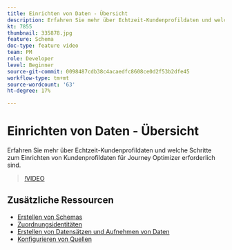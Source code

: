 ```yaml
---
title: Einrichten von Daten - Übersicht
description: Erfahren Sie mehr über Echtzeit-Kundenprofildaten und welche Schritte zum Einrichten von Kundenprofildaten für Journey Optimizer erforderlich sind.
kt: 7855
thumbnail: 335878.jpg
feature: Schema
doc-type: feature video
team: PM
role: Developer
level: Beginner
source-git-commit: 0098487cdb38c4acaedfc8608ce0d2f53b2dfe45
workflow-type: tm+mt
source-wordcount: '63'
ht-degree: 17%

---
```



# Einrichten von Daten - Übersicht

Erfahren Sie mehr über Echtzeit-Kundenprofildaten und welche Schritte zum Einrichten von Kundenprofildaten für Journey Optimizer erforderlich sind.

>[!VIDEO](https://video.tv.adobe.com/v/335878?quality=12)

## Zusätzliche Ressourcen

* [Erstellen von Schemas](/help/set-up-data/create-schema.md)
* [Zuordnungsidentitäten](/help/set-up-data/map-identities.md)
* [Erstellen von Datensätzen und Aufnehmen von Daten](/help/set-up-data/create-datasets-and-ingest-data.md)
* [Konfigurieren von Quellen](/help/set-up-data/configure-sources.md)
